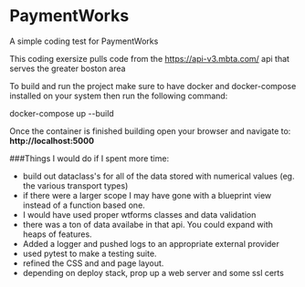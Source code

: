 # PaymentWorks
A simple coding test for PaymentWorks

This coding exersize pulls code from the https://api-v3.mbta.com/ api that serves the greater boston area

To build and run the project make sure to have docker and docker-compose installed on your system then run the following command:

  docker-compose up --build

Once the container is finished building open your browser and navigate to: **http://localhost:5000**

###Things I would do if I spent more time:
* build out dataclass's for all of the data stored with numerical values (eg. the various transport types)
* if there were a larger scope I may have gone with a blueprint view instead of a function based one.
* I would have used proper wtforms classes and data validation
* there was a ton of data availabe in that api. You could expand with heaps of features.
* Added a logger and pushed logs to an appropriate external provider
* used pytest to make a testing suite. 
* refined the CSS and and page layout.
* depending on deploy stack, prop up a web server and some ssl certs
